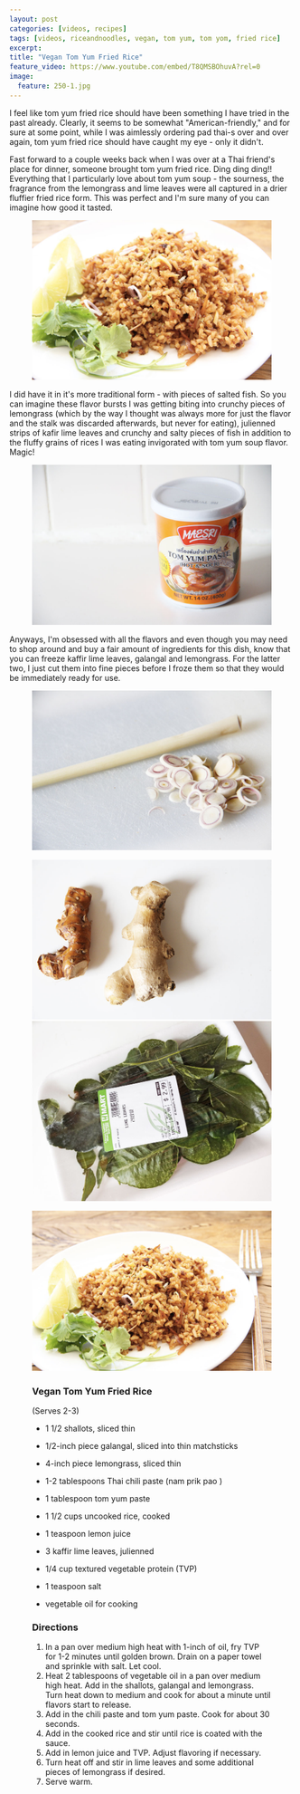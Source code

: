 ```yaml
---
layout: post
categories: [videos, recipes]
tags: [videos, riceandnoodles, vegan, tom yum, tom yom, fried rice]
excerpt: 
title: "Vegan Tom Yum Fried Rice"
feature_video: https://www.youtube.com/embed/T8QMSBOhuvA?rel=0
image:
  feature: 250-1.jpg
---
```


I feel like tom yum fried rice should have been something I have tried in the past already.  Clearly, it seems to be somewhat "American-friendly," and for sure at some point, while I was aimlessly ordering pad thai-s over and over again, tom yum fried rice should have caught my eye - only it didn't.

Fast forward to a couple weeks back when I was over at a Thai friend's place for dinner, someone brought tom yum fried rice.  Ding ding ding!!  Everything that I particularly love about tom yum soup - the sourness, the fragrance from the lemongrass and lime leaves were all captured in a drier fluffier fried rice form.  This was perfect and I'm sure many of you can imagine how good it tasted.

<figure>
    <img src="/images/250-6.jpg">
</figure> 

I did have it in it's more traditional form - with pieces of salted fish.  So you can imagine these flavor bursts I was getting biting into crunchy pieces of lemongrass (which by the way I thought was always more for just the flavor and the stalk was discarded afterwards, but never for eating), julienned strips of kafir lime leaves and crunchy and salty pieces of fish in addition to the fluffy grains of rices I was eating invigorated with tom yum soup flavor.  Magic!

<figure>
    <img src="/images/250-5.jpg">
</figure> 


Anyways, I'm obsessed with all the flavors and even though you may need to shop around and buy a fair amount of ingredients for this dish, know that you can freeze kaffir lime leaves, galangal and lemongrass.  For the latter two, I just cut them into fine pieces before I froze them so that they would be immediately ready for use.

<figure>
    <img src="/images/250-3.jpg">
</figure> 


<figure class="half">
    <img src="/images/250-2.jpg">
    <img src="/images/250-4.jpg">
</figure> 

<figure>
    <img src="/images/250-1.jpg">
</figure> 



<figure class="ingredients" markdown="1">

### Vegan Tom Yum Fried Rice

(Serves 2-3)

- 1 1/2 shallots, sliced thin
- 1/2-inch piece galangal, sliced into thin matchsticks
- 4-inch piece lemongrass, sliced thin
- 1-2 tablespoons Thai chili paste (nam prik pao )
- 1 tablespoon tom yum paste
- 1 1/2 cups uncooked rice, cooked
- 1 teaspoon lemon juice
- 3 kaffir lime leaves, julienned


- 1/4 cup textured vegetable protein (TVP)
- 1 teaspoon salt
- vegetable oil for cooking


</figure>

<figure class="directions" markdown="1">

### Directions

1. In a pan over medium high heat with 1-inch of oil, fry TVP for 1-2 minutes until golden brown.  Drain on a paper towel and sprinkle with salt.  Let cool.
2. Heat 2 tablespoons of vegetable oil in a pan over medium high heat.  Add in the shallots, galangal and lemongrass.  Turn heat down to medium and cook for about a minute until flavors start to release.  
3. Add in the chili paste and tom yum paste.  Cook for about 30 seconds.
4. Add in the cooked rice and stir until rice is coated with the sauce.
5. Add in lemon juice and TVP.  Adjust flavoring if necessary.
6. Turn heat off and stir in lime leaves and some additional pieces of lemongrass if desired.
7. Serve warm.
